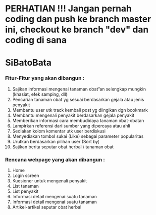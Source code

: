 # PERHATIAN !!! Jangan pernah coding dan push ke branch master ini, checkout ke branch "dev" dan coding di sana
# SiBatoBata

### Fitur-Fitur yang akan dibangun :
1. Sajikan informasi mengenai tanaman obat”an selengkap mungkin (khasiat, efek samping, dll)
2. Pencarian tanaman obat yg sesuai berdasarkan gejala atau jenis penyakit
3. Membantu user utk track kembali post yg diingikan dgn bookmark
4. Membantu mengenali penyakit berdasarkan gejala penyakit
5. Memberikan informasi cara membudidaya tanaman obat-obatan
6. Lampirkan referensi dari sumber yang dipercaya atau ahli
7. Sediakan kolom komentar utk user berdiskusi
8. Menyediakan tombol sukai (Like) sebagai parameter popularitas
9. Urutkan berdasarkan pilihan user (Sort by)
10. Sajikan berita seputar obat herbal / tanaman obat

### Rencana webpage yang akan dibangun :
1. Home
2. Login screen
3. Kuesioner untuk mengenali penyakit
4. List tanaman
5. List penyakit
6. Informasi detail mengenai suatu tanaman
7. Informasi detail mengenai suatu tanaman
8. Artikel-artikel seputar obat herbal

